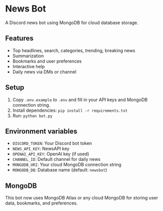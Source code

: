 # News Bot

A Discord news bot using MongoDB for cloud database storage.

## Features

- Top headlines, search, categories, trending, breaking news
- Summarization
- Bookmarks and user preferences
- Interactive help
- Daily news via DMs or channel

## Setup

1. Copy `.env.example` to `.env` and fill in your API keys and MongoDB connection string.
2. Install dependencies: `pip install -r requirements.txt`
3. Run: `python bot.py`

## Environment variables

- `DISCORD_TOKEN`: Your Discord bot token
- `NEWS_API_KEY`: NewsAPI key
- `OPENAI_API_KEY`: OpenAI key (if used)
- `CHANNEL_ID`: Default channel for daily news
- `MONGODB_URI`: Your cloud MongoDB connection string
- `MONGODB_DB`: Database name (default: `newsbot`)

## MongoDB

This bot now uses MongoDB Atlas or any cloud MongoDB for storing user data, bookmarks, and preferences.
